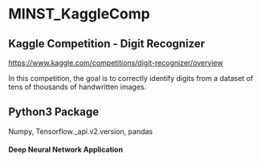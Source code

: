 # MINST_KaggleComp

## Kaggle Competition - Digit Recognizer
https://www.kaggle.com/competitions/digit-recognizer/overview

In this competition, the goal is to correctly identify digits from a dataset of tens of thousands of handwritten images.

## Python3 Package
Numpy, Tensorflow._api.v2.version, pandas

#### Deep Neural Network Application


